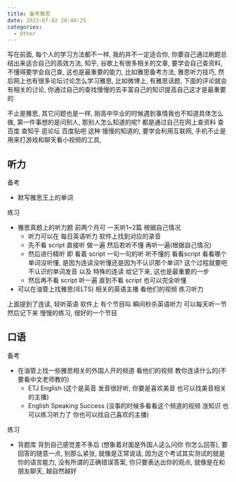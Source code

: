 ```yaml
---
title: 备考雅思
date: 2023-07-02 20:40:25
categories:
  - Other
---
```


写在前面, 每个人的学习方法都不一样, 我的并不一定适合你, 你要自己通过刷题总结出来适合自己的高效方法, 知乎, 谷歌上有很多相关的文章, 要学会自己查资料, 不懂得要学会自己查, 这也是最重要的能力, 比如雅思备考方法, 雅思听力技巧, 然后网上也有很多论坛讨论怎么学习雅思, 比如微博上, 有雅思话题, 下面的评论就会有相关的讨论, 你通过自己的查找慢慢的去丰富自己的知识提高自己这才是最重要的

不止是雅思, 其它问题也是一样, 刚高中毕业的时候遇到事情我也不知道具体怎么做, 第一件事想的是问别人, 那别人怎么知道的呢? 都是通过自己在网上查资料 查百度 查知乎 逛论坛 百度贴吧 这种 慢慢的知道的, 要学会利用互联网, 手机不止是用来打游戏和聊天看小视频的工具, 

## 听力

备考

- 默写雅思王上的单词

练习

- 雅思真题上的听力题 前两个月可 一天听1~2篇 根据自己情况
  - 听力可以在 每日英语听力 软件上找到对应的录音
  - 先不看 script 直接听 做一遍 然后若听不懂 再听一遍(根据自己情况) 
  - 然后进行精听 即 看着 script 一句一句的听 听不懂的 看看script 看看哪个单词没听懂, 是因为连读没听懂还是因为不认识那个单词? 这个过程就要吧不认识的单词发音 以及 特殊的连读 给记下来, 这也是最重要的一步
  - 然后再不看 script 听一遍 直到不看 script 也可以完全听懂 
- 可以在油管上找雅思(IELTS) 相关的英语主播 看他们的视频  练习听力

上面提到了连读, 轻听英语 软件上 有个节目叫 瞬间秒杀英语听力 可以每天听一节 然后记下来 慢慢的练习, 很好的一个节目

## 口语

备考

- 在油管上找一些雅思相关的外国人开的频道 看他们的视频 教你连读什么的(不要看中文老师教的)
  - ETJ English (这个是英音 发音很好听, 你要是喜欢美音 也可以找美音相关的主播)
  - English Speaking Success (没事的时候多看看这个频道的视频 涨知识 也可以练习听力了 你也可以找自己喜欢的主播)

练习

- 背题库 背到自己感觉差不多后 (想象着对面是外国人这么问你 你怎么回答), 要回答的随意一点, 别那么紧张, 就像是正常说话, 因为这个考试其实测试的就是你的语言能力, 没有所谓的正确错误答案, 你只要表达出你的观点, 就像是在和朋友聊天, 越自然越好